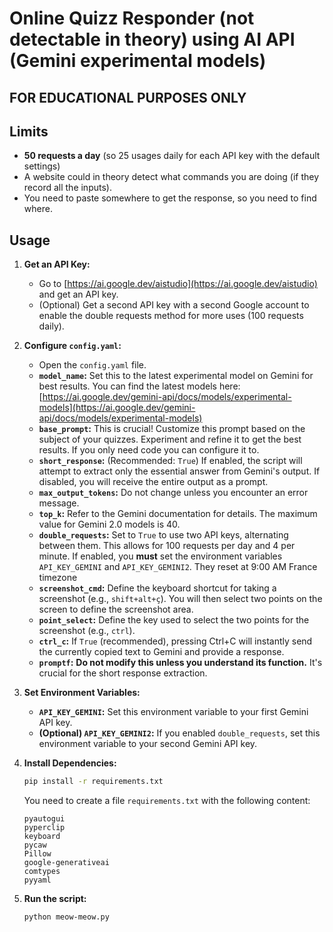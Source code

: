 # Online Quizz Responder (not detectable in theory) using AI API (Gemini experimental models)

## FOR EDUCATIONAL PURPOSES ONLY

## Limits

*   **50 requests a day** (so 25 usages daily for each API key with the default settings)
*   A website could in theory detect what commands you are doing (if they record all the inputs).
*   You need to paste somewhere to get the response, so you need to find where.

## Usage

1. **Get an API Key:**
    *   Go to [https://ai.google.dev/aistudio](https://ai.google.dev/aistudio) and get an API key.
    *   (Optional) Get a second API key with a second Google account to enable the double requests method for more uses (100 requests daily).

2. **Configure `config.yaml`:**
    *   Open the `config.yaml` file.
    *   **`model_name`:** Set this to the latest experimental model on Gemini for best results. You can find the latest models here: [https://ai.google.dev/gemini-api/docs/models/experimental-models](https://ai.google.dev/gemini-api/docs/models/experimental-models)
    *   **`base_prompt`:** This is crucial! Customize this prompt based on the subject of your quizzes. Experiment and refine it to get the best results. If you only need code you can configure it to.
    *   **`short_response`:**  (Recommended: `True`) If enabled, the script will attempt to extract only the essential answer from Gemini's output. If disabled, you will receive the entire output as a prompt.
    *   **`max_output_tokens`:** Do not change unless you encounter an error message.
    *   **`top_k`:** Refer to the Gemini documentation for details. The maximum value for Gemini 2.0 models is 40.
    *   **`double_requests`:** Set to `True` to use two API keys, alternating between them. This allows for 100 requests per day and 4 per minute. If enabled, you **must** set the environment variables `API_KEY_GEMINI` and `API_KEY_GEMINI2`. They reset at 9:00 AM France timezone
    *   **`screenshot_cmd`:** Define the keyboard shortcut for taking a screenshot (e.g., `shift+alt+ç`). You will then select two points on the screen to define the screenshot area.
    *   **`point_select`:** Define the key used to select the two points for the screenshot (e.g., `ctrl`).
    *   **`ctrl_c`:** If `True` (recommended), pressing Ctrl+C will instantly send the currently copied text to Gemini and provide a response.
    *   **`promptf`:** **Do not modify this unless you understand its function.** It's crucial for the short response extraction.

3. **Set Environment Variables:**
    *   **`API_KEY_GEMINI`:** Set this environment variable to your first Gemini API key.
    *   **(Optional) `API_KEY_GEMINI2`:** If you enabled `double_requests`, set this environment variable to your second Gemini API key.

4. **Install Dependencies:**

    ```bash
    pip install -r requirements.txt
    ```

    You need to create a file `requirements.txt` with the following content:

    ```
    pyautogui
    pyperclip
    keyboard
    pycaw
    Pillow
    google-generativeai
    comtypes
    pyyaml
    ```
5. **Run the script:**
   ```bash
   python meow-meow.py
